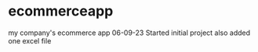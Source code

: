 # ecommerceapp
my company's ecommerce app
06-09-23 Started initial project
also added one excel file